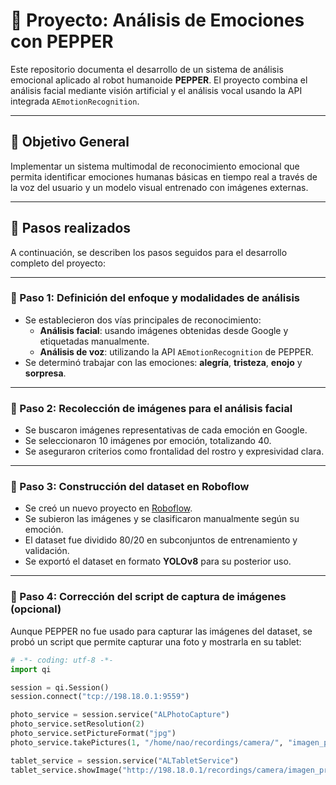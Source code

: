# 🤖 Proyecto: Análisis de Emociones con PEPPER

Este repositorio documenta el desarrollo de un sistema de análisis emocional aplicado al robot humanoide **PEPPER**. El proyecto combina el análisis facial mediante visión artificial y el análisis vocal usando la API integrada `AEmotionRecognition`.

---

## 📌 Objetivo General

Implementar un sistema multimodal de reconocimiento emocional que permita identificar emociones humanas básicas en tiempo real a través de la voz del usuario y un modelo visual entrenado con imágenes externas.

---

## 🧭 Pasos realizados

A continuación, se describen los pasos seguidos para el desarrollo completo del proyecto:

---

### 🔹 Paso 1: Definición del enfoque y modalidades de análisis

- Se establecieron dos vías principales de reconocimiento:
  - **Análisis facial**: usando imágenes obtenidas desde Google y etiquetadas manualmente.
  - **Análisis de voz**: utilizando la API `AEmotionRecognition` de PEPPER.
- Se determinó trabajar con las emociones: **alegría**, **tristeza**, **enojo** y **sorpresa**.

---

### 🔹 Paso 2: Recolección de imágenes para el análisis facial

- Se buscaron imágenes representativas de cada emoción en Google.
- Se seleccionaron 10 imágenes por emoción, totalizando 40.
- Se aseguraron criterios como frontalidad del rostro y expresividad clara.

---

### 🔹 Paso 3: Construcción del dataset en Roboflow

- Se creó un nuevo proyecto en [Roboflow](https://roboflow.com/).
- Se subieron las imágenes y se clasificaron manualmente según su emoción.
- El dataset fue dividido 80/20 en subconjuntos de entrenamiento y validación.
- Se exportó el dataset en formato **YOLOv8** para su posterior uso.

---

### 🔹 Paso 4: Corrección del script de captura de imágenes (opcional)

Aunque PEPPER no fue usado para capturar las imágenes del dataset, se probó un script que permite capturar una foto y mostrarla en su tablet:

```python
# -*- coding: utf-8 -*-
import qi

session = qi.Session()
session.connect("tcp://198.18.0.1:9559")

photo_service = session.service("ALPhotoCapture")
photo_service.setResolution(2)
photo_service.setPictureFormat("jpg")
photo_service.takePictures(1, "/home/nao/recordings/camera/", "imagen_prueba")

tablet_service = session.service("ALTabletService")
tablet_service.showImage("http://198.18.0.1/recordings/camera/imagen_prueba_0.jpg")

